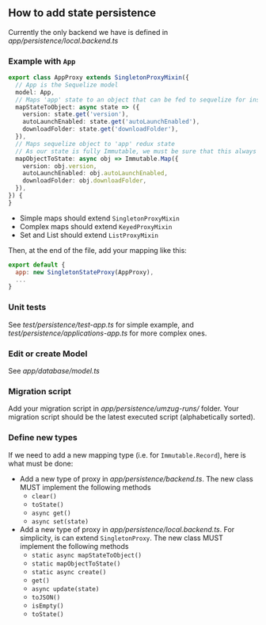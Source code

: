 ## How to add state persistence
Currently the only backend we have is defined in _app/persistence/local.backend.ts_

### Example with `App`

```typescript
export class AppProxy extends SingletonProxyMixin({
  // App is the Sequelize model
  model: App,
  // Maps 'app' state to an object that can be fed to sequelize for insert or update
  mapStateToObject: async state => ({
    version: state.get('version'),
    autoLaunchEnabled: state.get('autoLaunchEnabled'),
    downloadFolder: state.get('downloadFolder'),
  }),
  // Maps sequelize object to 'app' redux state
  // As our state is fully Immutable, we must be sure that this always return Immutable objects
  mapObjectToState: async obj => Immutable.Map({
    version: obj.version,
    autoLaunchEnabled: obj.autoLaunchEnabled,
    downloadFolder: obj.downloadFolder,
  }),
}) {
}
```

- Simple maps should extend `SingletonProxyMixin`
- Complex maps should extend `KeyedProxyMixin`
- Set and List should extend `ListProxyMixin`

Then, at the end of the file, add your mapping like this:
```javascript
export default {
  app: new SingletonStateProxy(AppProxy),
  ...
}
```

### Unit tests
See _test/persistence/test-app.ts_ for simple example, and _test/persistence/applications-app.ts_
for more complex ones.

### Edit or create Model
See _app/database/model.ts_

### Migration script
Add your migration script in _app/persistence/umzug-runs/_ folder.
Your migration script should be the latest executed script (alphabetically sorted).

### Define new types
If we need to add a new mapping type (i.e. for `Immutable.Record`), here is what must be done:
- Add a new type of proxy in _app/persistence/backend.ts_.
The new class MUST implement the following methods
  - `clear()`
  - `toState()`
  - `async get()`
  - `async set(state)`
- Add a new type of proxy in _app/persistence/local.backend.ts_.
For simplicity, is can extend `SingletonProxy`.
The new class MUST implement the following methods
  - `static async mapStateToObject()`
  - `static mapObjectToState()`
  - `static async create()`
  - `get()`
  - `async update(state)`
  - `toJSON()`
  - `isEmpty()`
  - `toState()`
